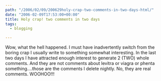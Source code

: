 ```yaml
---
path: "/2006/02/09/200629holy-crap-two-comments-in-two-days-html/" 
date: "2006-02-09T17:53:00+00:00" 
title: Holy crap! two comments in two days
tags:
  - blogging

---
```

Wow, what the hell happened. I must have inadvertently switch from the boring crap I usually write to something somewhat interesting. In the last two days I have attracted enough interest to generate 2 (TWO) whole comments. And they are not comments about levitra or viagra or phenta something&hellip;.those are the comments I delete nightly. No, they are real comments. WOOHOO!!!
